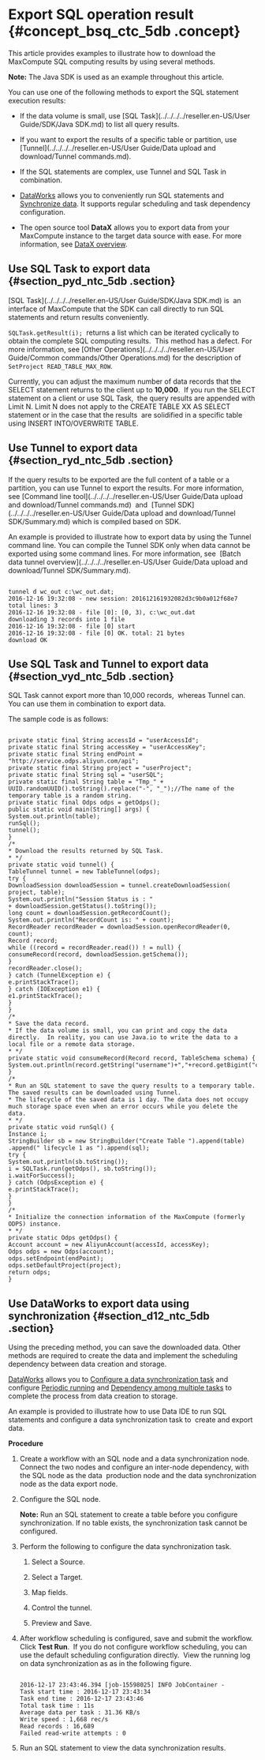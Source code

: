 # Export SQL operation result {#concept_bsq_ctc_5db .concept}

This article provides examples to illustrate how to download the MaxCompute SQL computing results by using several methods.

**Note:** The Java SDK is used as an example throughout this article.

You can use one of the following methods to export the SQL statement execution results:

-   If the data volume is small, use [SQL Task](../../../../reseller.en-US/User Guide/SDK/Java SDK.md) to list all query results.

-   If you want to export the results of a specific table or partition, use  [Tunnel](../../../../reseller.en-US/User Guide/Data upload and download/Tunnel commands.md).

-   If the SQL statements are complex, use Tunnel and SQL Task in combination.

-   [DataWorks](https://data.aliyun.com/product/ide?) allows you to conveniently run SQL statements and [Synchronize data](https://www.alibabacloud.com/help/doc-detail/47677.htm). It supports regular scheduling and task dependency configuration.

-   The open source tool **DataX** allows you to export data from your MaxCompute instance to the target data source with ease. For more information, see [DataX overview](https://www.alibabacloud.com/help/doc-detail/28291.htm).


## Use SQL Task to export data {#section_pyd_ntc_5db .section}

[SQL Task](../../../../reseller.en-US/User Guide/SDK/Java SDK.md) is  an interface of MaxCompute that the SDK can call directly to run SQL statements and return results conveniently.

`SQLTask.getResult(i);`  returns a list which can be iterated cyclically to obtain the complete SQL computing results.  This method has a defect. For more information, see [Other Operations](../../../../reseller.en-US/User Guide/Common commands/Other Operations.md) for the description of `SetProject READ_TABLE_MAX_ROW`.

Currently, you can adjust the maximum number of data records that the SELECT statement returns to the client up to **10,000**.  If you run the SELECT statement on a client or use SQL Task,  the query results are appended with Limit N. Limit N does not apply to the CREATE TABLE XX AS SELECT statement or in the case that the results  are solidified in a specific table using INSERT INTO/OVERWRITE TABLE.

## Use Tunnel to export data {#section_ryd_ntc_5db .section}

If the query results to be exported are the full content of a table or a partition, you can use Tunnel to export the results. For more information, see [Command line tool](../../../../reseller.en-US/User Guide/Data upload and download/Tunnel commands.md)  and  [Tunnel SDK](../../../../reseller.en-US/User Guide/Data upload and download/Tunnel SDK/Summary.md) which is compiled based on SDK.

An example is provided to illustrate how to export data by using the Tunnel command line. You can compile the Tunnel SDK only when data cannot be exported using some command lines. For more information, see  [Batch data tunnel overview](../../../../reseller.en-US/User Guide/Data upload and download/Tunnel SDK/Summary.md).

```

tunnel d wc_out c:\wc_out.dat;
2016-12-16 19:32:08 - new session: 201612161932082d3c9b0a012f68e7 total lines: 3
2016-12-16 19:32:08 - file [0]: [0, 3), c:\wc_out.dat
downloading 3 records into 1 file
2016-12-16 19:32:08 - file [0] start
2016-12-16 19:32:08 - file [0] OK. total: 21 bytes
download OK
```

## Use SQL Task and Tunnel to export data {#section_vyd_ntc_5db .section}

SQL Task cannot export more than 10,000 records,  whereas Tunnel can.  You can use them in combination to export data.

The sample code is as follows:

```

private static final String accessId = "userAccessId";
private static final String accessKey = "userAccessKey";
private static final String endPoint = "http://service.odps.aliyun.com/api";
private static final String project = "userProject";
private static final String sql = "userSQL";
private static final String table = "Tmp_" + UUID.randomUUID().toString().replace("-", "_");//The name of the temporary table is a random string.
private static final Odps odps = getOdps();
public static void main(String[] args) {
System.out.println(table);
runSql();
tunnel();
}
/*
* Download the results returned by SQL Task.
* */
private static void tunnel() {
TableTunnel tunnel = new TableTunnel(odps);
try {
DownloadSession downloadSession = tunnel.createDownloadSession(
project, table);
System.out.println("Session Status is : "
+ downloadSession.getStatus().toString());
long count = downloadSession.getRecordCount();
System.out.println("RecordCount is: " + count);
RecordReader recordReader = downloadSession.openRecordReader(0,
count);
Record record;
while ((record = recordReader.read()) ! = null) {
consumeRecord(record, downloadSession.getSchema());
}
recordReader.close();
} catch (TunnelException e) {
e.printStackTrace();
} catch (IOException e1) {
e1.printStackTrace();
}
}
/*
* Save the data record.
* If the data volume is small, you can print and copy the data directly.  In reality, you can use Java.io to write the data to a local file or a remote data storage.
* */
private static void consumeRecord(Record record, TableSchema schema) {
System.out.println(record.getString("username")+","+record.getBigint("cnt"));
}
/*
* Run an SQL statement to save the query results to a temporary table. The saved results can be downloaded using Tunnel.
* The lifecycle of the saved data is 1 day. The data does not occupy much storage space even when an error occurs while you delete the data.
* */
private static void runSql() {
Instance i;
StringBuilder sb = new StringBuilder("Create Table ").append(table)
.append(" lifecycle 1 as ").append(sql);
try {
System.out.println(sb.toString());
i = SQLTask.run(getOdps(), sb.toString());
i.waitForSuccess();
} catch (OdpsException e) {
e.printStackTrace();
}
}
/*
* Initialize the connection information of the MaxCompute (formerly ODPS) instance.
* */
private static Odps getOdps() {
Account account = new AliyunAccount(accessId, accessKey);
Odps odps = new Odps(account);
odps.setEndpoint(endPoint);
odps.setDefaultProject(project);
return odps;
}
```

## Use DataWorks to export data using synchronization {#section_d12_ntc_5db .section}

Using the preceding method, you can save the downloaded data. Other methods are required to create the data and implement the scheduling dependency between data creation and storage.

[DataWorks](https://data.aliyun.com/product/ide?) allows you to [Configure a data synchronization task](https://www.alibabacloud.com/help/doc-detail/30269.htm) and configure [Periodic running](https://www.alibabacloud.com/help/doc-detail/50130.htm) and [Dependency among multiple tasks](https://www.alibabacloud.com/help/doc-detail/50130.htm) to complete the process from data creation to storage.

An example is provided to illustrate how to use Data IDE to run SQL statements and configure a data synchronization task to  create and export data.

**Procedure**

1.  Create a workflow with an SQL node and a data synchronization node. Connect the two nodes and configure an inter-node dependency, with the SQL node as the data  production node and the data synchronization node as the data export node.

2.  Configure the SQL node.

    **Note:** Run an SQL statement to create a table before you configure synchronization. If no table exists, the synchronization task cannot be configured.

3.  Perform the following to configure the data synchronization task.

    1.  Select a Source.

    2.  Select a Target.

    3.  Map fields.

    4.  Control the tunnel.

    5.  Preview and Save.

4.  After workflow scheduling is configured, save and submit the workflow. Click **Test Run**.  If you do not configure workflow scheduling, you can use the default scheduling configuration directly.  View the running log on data synchronization as as in the following figure.

    ```
    
    2016-12-17 23:43:46.394 [job-15598025] INFO JobContainer - 
    Task start time : 2016-12-17 23:43:34
    Task end time : 2016-12-17 23:43:46
    Total task time : 11s
    Average data per task : 31.36 KB/s
    Write speed : 1,668 rec/s
    Read records : 16,689
    Failed read-write attempts : 0
    ```

5.  Run an SQL statement to view the data synchronization results.


